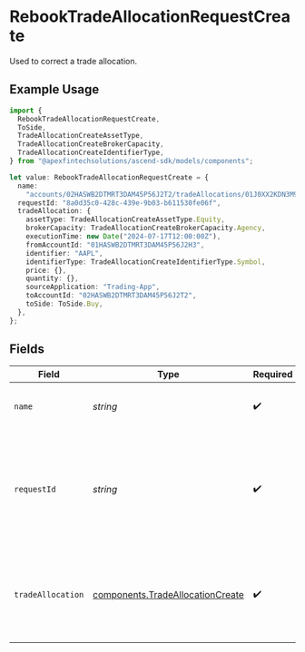 # RebookTradeAllocationRequestCreate

Used to correct a trade allocation.

## Example Usage

```typescript
import {
  RebookTradeAllocationRequestCreate,
  ToSide,
  TradeAllocationCreateAssetType,
  TradeAllocationCreateBrokerCapacity,
  TradeAllocationCreateIdentifierType,
} from "@apexfintechsolutions/ascend-sdk/models/components";

let value: RebookTradeAllocationRequestCreate = {
  name:
    "accounts/02HASWB2DTMRT3DAM45P56J2T2/tradeAllocations/01J0XX2KDN3M9QKFKRE2HYSCQM",
  requestId: "8a0d35c0-428c-439e-9b03-b611530fe06f",
  tradeAllocation: {
    assetType: TradeAllocationCreateAssetType.Equity,
    brokerCapacity: TradeAllocationCreateBrokerCapacity.Agency,
    executionTime: new Date("2024-07-17T12:00:00Z"),
    fromAccountId: "01HASWB2DTMRT3DAM45P56J2H3",
    identifier: "AAPL",
    identifierType: TradeAllocationCreateIdentifierType.Symbol,
    price: {},
    quantity: {},
    sourceApplication: "Trading-App",
    toAccountId: "02HASWB2DTMRT3DAM45P56J2T2",
    toSide: ToSide.Buy,
  },
};
```

## Fields

| Field                                                                                                                       | Type                                                                                                                        | Required                                                                                                                    | Description                                                                                                                 | Example                                                                                                                     |
| --------------------------------------------------------------------------------------------------------------------------- | --------------------------------------------------------------------------------------------------------------------------- | --------------------------------------------------------------------------------------------------------------------------- | --------------------------------------------------------------------------------------------------------------------------- | --------------------------------------------------------------------------------------------------------------------------- |
| `name`                                                                                                                      | *string*                                                                                                                    | :heavy_check_mark:                                                                                                          | The name of the original trade allocation to rebook.                                                                        | accounts/02HASWB2DTMRT3DAM45P56J2T2/tradeAllocations/01J0XX2KDN3M9QKFKRE2HYSCQM                                             |
| `requestId`                                                                                                                 | *string*                                                                                                                    | :heavy_check_mark:                                                                                                          | A globally unique UUID that is specific to the request. This id is used to prevent duplicate requests from being processed. | 8a0d35c0-428c-439e-9b03-b611530fe06f                                                                                        |
| `tradeAllocation`                                                                                                           | [components.TradeAllocationCreate](../../models/components/tradeallocationcreate.md)                                        | :heavy_check_mark:                                                                                                          | A TradeAllocation represents the movement of positions between two ascend accounts.                                         |                                                                                                                             |